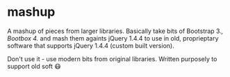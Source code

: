 # mashup
A mashup of pieces from larger libraries. Basically take bits of Bootstrap 3.*, Bootbox 4.* and mash them againts jQuery 1.4.4 to use in old, proprieptary software that supports jQuery 1.4.4 (custom built version).

Don't use it - use modern bits from original libraries. Written purposely to support old soft :mask:
